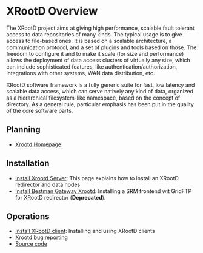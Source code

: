 XRootD Overview
===============

The XRootD project aims at giving high performance, scalable fault tolerant access to data repositories of many kinds. The typical usage is to give access to file-based ones. It is based on a scalable architecture, a communication protocol, and a set of plugins and tools based on those. The freedom to configure it and to make it scale (for size and performance) allows the deployment of data access clusters of virtually any size, which can include sophisticated features, like authentication/authorization, integrations with other systems, WAN data distribution, etc.

XRootD software framework is a fully generic suite for fast, low latency and scalable data access, which can serve natively any kind of data, organized as a hierarchical filesystem-like namespace, based on the concept of directory. As a general rule, particular emphasis has been put in the quality of the core software parts.

Planning
--------

-   [Xrootd Homepage](http://xrootd.slac.stanford.edu/)

Installation
------------

-   [Install Xrootd Server](install-xrootd): This page explains how to install an XRootD redirector and data nodes
-   [Install Bestman Gateway Xrootd](install-bestman-xrootd): Installing a SRM frontend wit GridFTP for XRootD redirector (**Deprecated**).

Operations
----------

-   [Install XRootD client](install-xroot-client): Installing and using XRootD clients
-   [Xrootd bug reporting](https://github.com/xrootd/xrootd/issues)
-   [Source code](https://github.com/xrootd/xrootd/)


